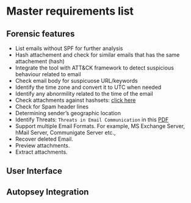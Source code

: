 # Master requirements list

## Forensic features

* List emails without SPF for further analysis
* Hash attachement and check for similar emails that has the same attachement (hash)
* Integrate the tool with ATT&CK framework to detect suspicious behaviour related to email
* Check email body for suspicuose URL/keywords
* Identify the time zone and convert it to UTC when needed
* Identify any abnormility related to the time of the email
* Check attachments against hashsets: [click here](https://www.sleuthkit.org/autopsy/help/hash_db.html)
* Check for Spam header lines
* Determining sender’s geographic location
* Identify Threats: `Threats in Email Communication` in this [PDF](https://www.researchgate.net/profile/Gurpal_Chhabra/publication/286053691_Review_of_E-mail_System_Security_Protocols_and_Email_Forensics/links/5665afcd08ae418a786f1f7d/Review-of-E-mail-System-Security-Protocols-and-Email-Forensics.pdf)
* Support multiple Email Formats. For example, MS Exchange Server, hMail Server, Communigate Server etc.,
* Recover deleted Email.
* Preview attachments.
* Extract attachments.

## User Interface

## Autopsey Integration

